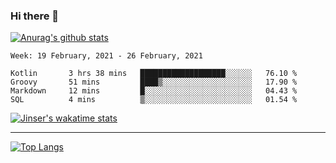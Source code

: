 ### Hi there 👋

[![Anurag's github stats](https://github-readme-stats.vercel.app/api?username=jinserrr&show_icons=true)](https://github.com/anuraghazra/github-readme-stats)


<!--START_SECTION:waka-->
```text
Week: 19 February, 2021 - 26 February, 2021

Kotlin       3 hrs 38 mins   ███████████████████░░░░░░   76.10 % 
Groovy       51 mins         ████▒░░░░░░░░░░░░░░░░░░░░   17.90 % 
Markdown     12 mins         █░░░░░░░░░░░░░░░░░░░░░░░░   04.43 % 
SQL          4 mins          ▒░░░░░░░░░░░░░░░░░░░░░░░░   01.54 % 
```
<!--END_SECTION:waka-->

[![Jinser's wakatime stats](https://github-readme-stats.vercel.app/api/wakatime?username=jinser)](https://github.com/anuraghazra/github-readme-stats)

***

[![Top Langs](https://github-readme-stats.vercel.app/api/top-langs/?username=jinserrr)](https://github.com/anuraghazra/github-readme-stats)
